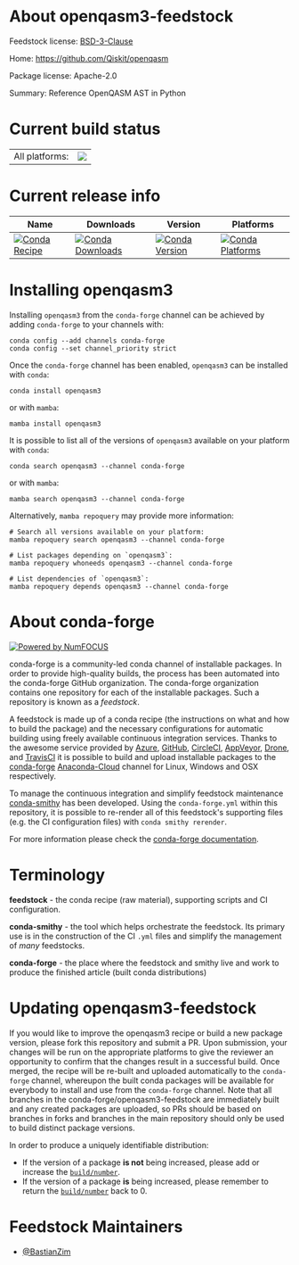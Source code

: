 About openqasm3-feedstock
=========================

Feedstock license: [BSD-3-Clause](https://github.com/conda-forge/openqasm3-feedstock/blob/main/LICENSE.txt)

Home: https://github.com/Qiskit/openqasm

Package license: Apache-2.0

Summary: Reference OpenQASM AST in Python

Current build status
====================


<table><tr><td>All platforms:</td>
    <td>
      <a href="https://dev.azure.com/conda-forge/feedstock-builds/_build/latest?definitionId=17800&branchName=main">
        <img src="https://dev.azure.com/conda-forge/feedstock-builds/_apis/build/status/openqasm3-feedstock?branchName=main">
      </a>
    </td>
  </tr>
</table>

Current release info
====================

| Name | Downloads | Version | Platforms |
| --- | --- | --- | --- |
| [![Conda Recipe](https://img.shields.io/badge/recipe-openqasm3-green.svg)](https://anaconda.org/conda-forge/openqasm3) | [![Conda Downloads](https://img.shields.io/conda/dn/conda-forge/openqasm3.svg)](https://anaconda.org/conda-forge/openqasm3) | [![Conda Version](https://img.shields.io/conda/vn/conda-forge/openqasm3.svg)](https://anaconda.org/conda-forge/openqasm3) | [![Conda Platforms](https://img.shields.io/conda/pn/conda-forge/openqasm3.svg)](https://anaconda.org/conda-forge/openqasm3) |

Installing openqasm3
====================

Installing `openqasm3` from the `conda-forge` channel can be achieved by adding `conda-forge` to your channels with:

```
conda config --add channels conda-forge
conda config --set channel_priority strict
```

Once the `conda-forge` channel has been enabled, `openqasm3` can be installed with `conda`:

```
conda install openqasm3
```

or with `mamba`:

```
mamba install openqasm3
```

It is possible to list all of the versions of `openqasm3` available on your platform with `conda`:

```
conda search openqasm3 --channel conda-forge
```

or with `mamba`:

```
mamba search openqasm3 --channel conda-forge
```

Alternatively, `mamba repoquery` may provide more information:

```
# Search all versions available on your platform:
mamba repoquery search openqasm3 --channel conda-forge

# List packages depending on `openqasm3`:
mamba repoquery whoneeds openqasm3 --channel conda-forge

# List dependencies of `openqasm3`:
mamba repoquery depends openqasm3 --channel conda-forge
```


About conda-forge
=================

[![Powered by
NumFOCUS](https://img.shields.io/badge/powered%20by-NumFOCUS-orange.svg?style=flat&colorA=E1523D&colorB=007D8A)](https://numfocus.org)

conda-forge is a community-led conda channel of installable packages.
In order to provide high-quality builds, the process has been automated into the
conda-forge GitHub organization. The conda-forge organization contains one repository
for each of the installable packages. Such a repository is known as a *feedstock*.

A feedstock is made up of a conda recipe (the instructions on what and how to build
the package) and the necessary configurations for automatic building using freely
available continuous integration services. Thanks to the awesome service provided by
[Azure](https://azure.microsoft.com/en-us/services/devops/), [GitHub](https://github.com/),
[CircleCI](https://circleci.com/), [AppVeyor](https://www.appveyor.com/),
[Drone](https://cloud.drone.io/welcome), and [TravisCI](https://travis-ci.com/)
it is possible to build and upload installable packages to the
[conda-forge](https://anaconda.org/conda-forge) [Anaconda-Cloud](https://anaconda.org/)
channel for Linux, Windows and OSX respectively.

To manage the continuous integration and simplify feedstock maintenance
[conda-smithy](https://github.com/conda-forge/conda-smithy) has been developed.
Using the ``conda-forge.yml`` within this repository, it is possible to re-render all of
this feedstock's supporting files (e.g. the CI configuration files) with ``conda smithy rerender``.

For more information please check the [conda-forge documentation](https://conda-forge.org/docs/).

Terminology
===========

**feedstock** - the conda recipe (raw material), supporting scripts and CI configuration.

**conda-smithy** - the tool which helps orchestrate the feedstock.
                   Its primary use is in the construction of the CI ``.yml`` files
                   and simplify the management of *many* feedstocks.

**conda-forge** - the place where the feedstock and smithy live and work to
                  produce the finished article (built conda distributions)


Updating openqasm3-feedstock
============================

If you would like to improve the openqasm3 recipe or build a new
package version, please fork this repository and submit a PR. Upon submission,
your changes will be run on the appropriate platforms to give the reviewer an
opportunity to confirm that the changes result in a successful build. Once
merged, the recipe will be re-built and uploaded automatically to the
`conda-forge` channel, whereupon the built conda packages will be available for
everybody to install and use from the `conda-forge` channel.
Note that all branches in the conda-forge/openqasm3-feedstock are
immediately built and any created packages are uploaded, so PRs should be based
on branches in forks and branches in the main repository should only be used to
build distinct package versions.

In order to produce a uniquely identifiable distribution:
 * If the version of a package **is not** being increased, please add or increase
   the [``build/number``](https://docs.conda.io/projects/conda-build/en/latest/resources/define-metadata.html#build-number-and-string).
 * If the version of a package **is** being increased, please remember to return
   the [``build/number``](https://docs.conda.io/projects/conda-build/en/latest/resources/define-metadata.html#build-number-and-string)
   back to 0.

Feedstock Maintainers
=====================

* [@BastianZim](https://github.com/BastianZim/)

